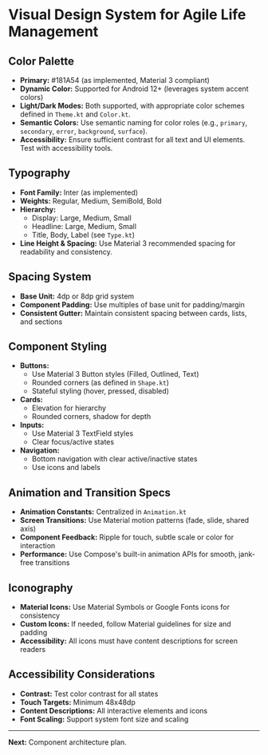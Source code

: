 # Visual Design System for Agile Life Management

## Color Palette
- **Primary:** #181A54 (as implemented, Material 3 compliant)
- **Dynamic Color:** Supported for Android 12+ (leverages system accent colors)
- **Light/Dark Modes:** Both supported, with appropriate color schemes defined in `Theme.kt` and `Color.kt`.
- **Semantic Colors:** Use semantic naming for color roles (e.g., `primary`, `secondary`, `error`, `background`, `surface`).
- **Accessibility:** Ensure sufficient contrast for all text and UI elements. Test with accessibility tools.

## Typography
- **Font Family:** Inter (as implemented)
- **Weights:** Regular, Medium, SemiBold, Bold
- **Hierarchy:**
  - Display: Large, Medium, Small
  - Headline: Large, Medium, Small
  - Title, Body, Label (see `Type.kt`)
- **Line Height & Spacing:** Use Material 3 recommended spacing for readability and consistency.

## Spacing System
- **Base Unit:** 4dp or 8dp grid system
- **Component Padding:** Use multiples of base unit for padding/margin
- **Consistent Gutter:** Maintain consistent spacing between cards, lists, and sections

## Component Styling
- **Buttons:**
  - Use Material 3 Button styles (Filled, Outlined, Text)
  - Rounded corners (as defined in `Shape.kt`)
  - Stateful styling (hover, pressed, disabled)
- **Cards:**
  - Elevation for hierarchy
  - Rounded corners, shadow for depth
- **Inputs:**
  - Use Material 3 TextField styles
  - Clear focus/active states
- **Navigation:**
  - Bottom navigation with clear active/inactive states
  - Use icons and labels

## Animation and Transition Specs
- **Animation Constants:** Centralized in `Animation.kt`
- **Screen Transitions:** Use Material motion patterns (fade, slide, shared axis)
- **Component Feedback:** Ripple for touch, subtle scale or color for interaction
- **Performance:** Use Compose's built-in animation APIs for smooth, jank-free transitions

## Iconography
- **Material Icons:** Use Material Symbols or Google Fonts icons for consistency
- **Custom Icons:** If needed, follow Material guidelines for size and padding
- **Accessibility:** All icons must have content descriptions for screen readers

## Accessibility Considerations
- **Contrast:** Test color contrast for all states
- **Touch Targets:** Minimum 48x48dp
- **Content Descriptions:** All interactive elements and icons
- **Font Scaling:** Support system font size and scaling

---

**Next:** Component architecture plan.
